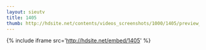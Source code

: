 ```yaml
---
layout: sieutv
title: 1405
thumb: http://hdsite.net/contents/videos_screenshots/1000/1405/preview_360p.mp4.jpg
---
```

{% include iframe src='http://hdsite.net/embed/1405' %}
 
